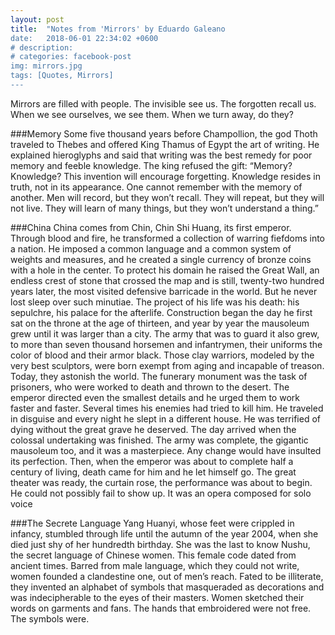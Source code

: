 ```yaml
---
layout: post
title:  "Notes from 'Mirrors' by Eduardo Galeano
date:   2018-06-01 22:34:02 +0600
# description:
# categories: facebook-post
img: mirrors.jpg
tags: [Quotes, Mirrors]
---
```


Mirrors are filled with people.
The invisible see us.
The forgotten recall us.
When we see ourselves, we see them.
When we turn away, do they?

###Memory
Some five thousand years before Champollion, the god Thoth traveled to Thebes and offered King Thamus of Egypt the art of writing. He explained hieroglyphs and said that writing was the best remedy for poor memory and feeble knowledge.
The king refused the gift: “Memory? Knowledge? This invention will encourage forgetting. Knowledge resides in truth, not in its appearance. One cannot remember with the memory of another. Men will record, but they won’t recall. They will repeat, but they will not live. They will learn of many things, but they won’t understand a thing.”

###China
China comes from Chin, Chin Shi Huang, its first emperor.
Through blood and fire, he transformed a collection of warring fiefdoms into a nation. He imposed a common language and a common system of weights and measures, and he created a single currency of bronze coins with a hole in the center. To protect his domain he raised the Great Wall, an endless crest of stone that crossed the map and is still, twenty-two hundred years later, the most visited defensive barricade in the world.
But he never lost sleep over such minutiae. The project of his life was his death: his sepulchre, his palace for the afterlife.
Construction began the day he first sat on the throne at the age of thirteen, and year by year the mausoleum grew until it was larger than a city. The army that was to guard it also grew, to more than seven thousand horsemen and infantrymen, their uniforms the color of blood and their armor black. Those clay warriors, modeled by the very best sculptors, were born exempt from aging and incapable of treason. Today, they astonish the world.
The funerary monument was the task of prisoners, who were worked to death and thrown to the desert. The emperor directed even the smallest details and he urged them to work faster and faster. Several times his enemies had tried to kill him. He traveled in disguise and every night he slept in a different house. He was terrified of dying without the great grave he deserved.
The day arrived when the colossal undertaking was finished. The army was complete, the gigantic mausoleum too, and it was a masterpiece. Any change would have insulted its perfection.
Then, when the emperor was about to complete half a century of living, death came for him and he let himself go.
The great theater was ready, the curtain rose, the performance was about to begin. He could not possibly fail to show up. It was an opera composed for solo voice

###The Secrete Language
Yang Huanyi, whose feet were crippled in infancy, stumbled through life until the autumn of the year 2004, when she died just shy of her hundredth birthday.
She was the last to know Nushu, the secret language of Chinese women.
This female code dated from ancient times. Barred from male language, which they could not write, women founded a clandestine one, out of men’s reach. Fated to be illiterate, they invented an alphabet of symbols that masqueraded as decorations and was indecipherable to the eyes of their masters.
Women sketched their words on garments and fans. The hands that embroidered were not free. The symbols were.
